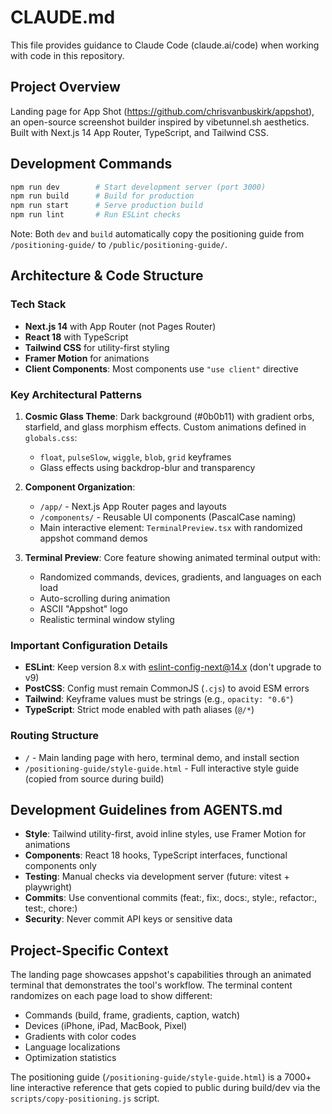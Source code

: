 # CLAUDE.md

This file provides guidance to Claude Code (claude.ai/code) when working with code in this repository.

## Project Overview
Landing page for App Shot (https://github.com/chrisvanbuskirk/appshot), an open-source screenshot builder inspired by vibetunnel.sh aesthetics. Built with Next.js 14 App Router, TypeScript, and Tailwind CSS.

## Development Commands

```bash
npm run dev        # Start development server (port 3000)
npm run build      # Build for production
npm run start      # Serve production build
npm run lint       # Run ESLint checks
```

Note: Both `dev` and `build` automatically copy the positioning guide from `/positioning-guide/` to `/public/positioning-guide/`.

## Architecture & Code Structure

### Tech Stack
- **Next.js 14** with App Router (not Pages Router)
- **React 18** with TypeScript
- **Tailwind CSS** for utility-first styling
- **Framer Motion** for animations
- **Client Components**: Most components use `"use client"` directive

### Key Architectural Patterns

1. **Cosmic Glass Theme**: Dark background (#0b0b11) with gradient orbs, starfield, and glass morphism effects. Custom animations defined in `globals.css`:
   - `float`, `pulseSlow`, `wiggle`, `blob`, `grid` keyframes
   - Glass effects using backdrop-blur and transparency

2. **Component Organization**:
   - `/app/` - Next.js App Router pages and layouts
   - `/components/` - Reusable UI components (PascalCase naming)
   - Main interactive element: `TerminalPreview.tsx` with randomized appshot command demos

3. **Terminal Preview**: Core feature showing animated terminal output with:
   - Randomized commands, devices, gradients, and languages on each load
   - Auto-scrolling during animation
   - ASCII "Appshot" logo
   - Realistic terminal window styling

### Important Configuration Details

- **ESLint**: Keep version 8.x with eslint-config-next@14.x (don't upgrade to v9)
- **PostCSS**: Config must remain CommonJS (`.cjs`) to avoid ESM errors
- **Tailwind**: Keyframe values must be strings (e.g., `opacity: "0.6"`)
- **TypeScript**: Strict mode enabled with path aliases (`@/*`)

### Routing Structure
- `/` - Main landing page with hero, terminal demo, and install section
- `/positioning-guide/style-guide.html` - Full interactive style guide (copied from source during build)

## Development Guidelines from AGENTS.md

- **Style**: Tailwind utility-first, avoid inline styles, use Framer Motion for animations
- **Components**: React 18 hooks, TypeScript interfaces, functional components only
- **Testing**: Manual checks via development server (future: vitest + playwright)
- **Commits**: Use conventional commits (feat:, fix:, docs:, style:, refactor:, test:, chore:)
- **Security**: Never commit API keys or sensitive data

## Project-Specific Context

The landing page showcases appshot's capabilities through an animated terminal that demonstrates the tool's workflow. The terminal content randomizes on each page load to show different:
- Commands (build, frame, gradients, caption, watch)
- Devices (iPhone, iPad, MacBook, Pixel)
- Gradients with color codes
- Language localizations
- Optimization statistics

The positioning guide (`/positioning-guide/style-guide.html`) is a 7000+ line interactive reference that gets copied to public during build/dev via the `scripts/copy-positioning.js` script.
